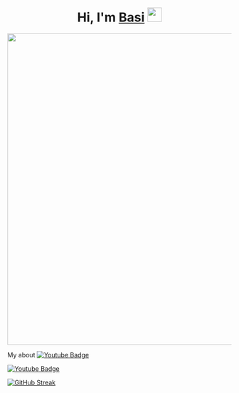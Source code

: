 <h1 align="center">Hi, I'm <a href="https://github.com/DevBasi" target="_blank">Basi</a> 
<img src="https://github.com/blackcater/blackcater/raw/main/images/Hi.gif" height="32"/></h1>

<div id="header" align="center">
  <img src="https://i.pinimg.com/736x/58/fb/fa/58fbfa767d19f19b7bf46aaf90d7b140.jpg" width="700"/>
</div>

My about
  <a href="your-telegram-URL">
    <img src="https://img.shields.io/badge/Telegram-2CA5E0?logo=telegram&logoColor=white" alt="Youtube Badge"/>
  </a>

  <a href="your-telegram-URL">
    <img src="https://img.shields.io/badge/Discord-%235865F2.svg" alt="Youtube Badge"/>
  </a>










  
  [![GitHub Streak](https://streak-stats.demolab.com/?user=DenverCoder1&theme=dark)](https://git.io/streak-stats)
